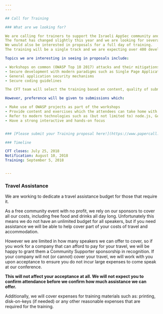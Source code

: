 ```yaml
---
---

## Call for Training

### What are we looking for? 

We are calling for trainers to support the Israeli AppSec community and submit proposals to deliver this training.   
The format has changed slightly this year and we are looking for several trainers to deliver hands-on, workshop-style training lasting between 1.5 and 3 hours.   
We would also be interested in proposals for a full day of training.   
The training will be a single track and we are expecting over 400 developers.   

Topics we are interesting in seeing in proposals include:

- Workshops on common (OWASP Top 10 2017) attacks and their mitigations
- Secure development with modern paradigms such as Single Page Applications and WebSockets.
- General application security mechanisms
- Secure coding guidelines

The CFT team will select the training based on content, quality of submission, and expertise of trainer(s), and are completely independent of any vendor or sponsor support. 

However, preference will be given to submissions which:

- Make use of OWASP projects as part of the workshops
- Provide content and exercises which the attendees can take home with them
- Refer to modern technologies such as (but not limited to) node.js, Go, Python, Scala
- Have a strong interactive and hands-on focus


### [Please submit your Training proposal here!](https://www.papercall.io/appsecisrael2018training)

### Timeline 

CFT closes: July 25, 2018  
Notification: August 10, 2018   
Training: September 5, 2018   


---
```


### Travel Assistance 

We are working to dedicate a travel assistance budget for those that require it.  

As a free community event with no profit, we rely on our sponsors to cover all our costs, including free food and drinks all day long. Unfortunately this means we do not have an unlimited budget for all speakers, but if you need assistance we will be able to help cover part of your costs of travel and accommodation.  

However we are limited in how many speakers we can offer to cover, so if you work for a company that can afford to pay for your travel, we will be happy to grant them a Community Supporter sponsorship in recognition. If your company will not (or cannot) cover your travel, we will work with you upon acceptance to ensure you do not incur large expenses to come speak at our conference.  

**This will not affect your acceptance at all. We will not expect you to confirm attendance before we confirm how much assistance we can offer.**  

Additionally, we will cover expenses for training materials such as: printing, disk-on-keys (if needed) or any other reasonable expenses that are required for the training.  
